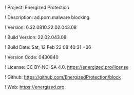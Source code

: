 ! Project: Energized Protection

! Description: ad.porn.malware blocking.

! Version: 6.32.0810.22.02.043.08

! Build Version: 22.02.043.08

! Build Date: Sat, 12 Feb 22 08:40:31 +06

! Version Code: 0430840

! License: CC BY-NC-SA 4.0, https://energized.pro/license

! Github: https://github.com/EnergizedProtection/block

! Web: https://energized.pro
